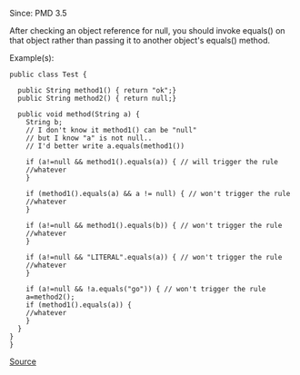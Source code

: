 Since: PMD 3.5

After checking an object reference for null, you should invoke equals() on that object rather than passing it to another object's equals() method.

Example(s):
```
public class Test {

  public String method1() { return "ok";}
  public String method2() { return null;}

  public void method(String a) {
    String b;
	// I don't know it method1() can be "null"
	// but I know "a" is not null..
	// I'd better write a.equals(method1())
	
	if (a!=null && method1().equals(a)) { // will trigger the rule
	//whatever
	}
	
	if (method1().equals(a) && a != null) { // won't trigger the rule
	//whatever
	}
	
	if (a!=null && method1().equals(b)) { // won't trigger the rule
	//whatever
	}
	
	if (a!=null && "LITERAL".equals(a)) { // won't trigger the rule
	//whatever
	}
	
	if (a!=null && !a.equals("go")) { // won't trigger the rule
	a=method2();
	if (method1().equals(a)) {
	//whatever
	}
  }
}
}
```

[Source](https://pmd.github.io/pmd-5.5.4/pmd-java/rules/java/unnecessary.html#UnusedNullCheckInEquals)
